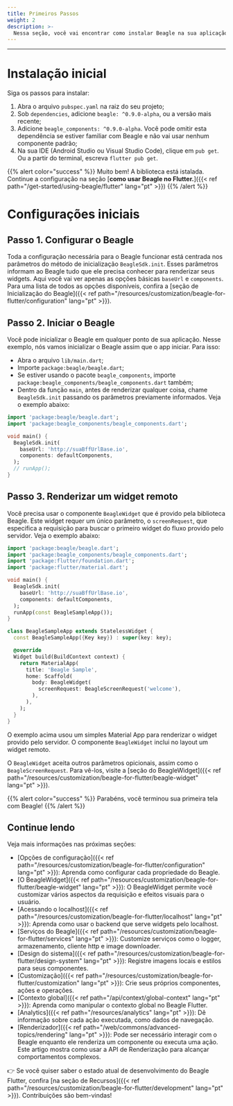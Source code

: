 ```yaml
---
title: Primeiros Passos
weight: 2
description: >-
  Nessa seção, você vai encontrar como instalar Beagle na sua aplicação Flutter e o passo a passo inicial para usar a biblioteca Beagle num projeto Flutter.
---
```


---

# Instalação inicial
Siga os passos para instalar:

1. Abra o arquivo `pubspec.yaml` na raiz do seu projeto;
2. Sob `dependencies`, adicione `beagle: ^0.9.0-alpha`, ou a versão mais recente;
3. Adicione `beagle_components: ^0.9.0-alpha`. Você pode omitir esta dependência se estiver familiar com Beagle e não vai usar nenhum componente padrão;
4. Na sua IDE (Android Studio ou Visual Studio Code), clique em `pub get`. Ou a partir do terminal, escreva `flutter pub get`.

{{% alert color="success" %}}
Muito bem! A biblioteca está istalada. Continue a configuração na seção [**como usar Beagle no Flutter.**]({{< ref path="/get-started/using-beagle/flutter" lang="pt" >}})
{{% /alert %}}

# **Configurações iniciais**
## Passo 1. Configurar o Beagle
Toda a configuração necessária para o Beagle funcionar está centrada nos parâmetros do método de inicialização `BeagleSdk.init`. Esses parâmetros informam ao Beagle tudo que ele precisa conhecer para renderizar seus widgets. Aqui você vai ver apenas as opções básicas `baseUrl` e `components`. Para uma lista de todos as opções disponíveis, confira a [seção de Inicialização do Beagle]({{< ref path="/resources/customization/beagle-for-flutter/configuration" lang="pt" >}}).

## Passo 2. Iniciar o Beagle
Você pode inicializar o Beagle em qualquer ponto de sua aplicação. Nesse exemplo, nós vamos inicializar o Beagle assim que o app iniciar. Para isso:
- Abra o arquivo `lib/main.dart`;
- Importe `package:beagle/beagle.dart`;
- Se estiver usando o pacote `beagle_components`, importe `package:beagle_components/beagle_components.dart` também;
- Dentro da função `main`, antes de renderizar qualquer coisa, chame `BeagleSdk.init` passando os parâmetros previamente informados. 
Veja o exemplo abaixo:

```dart
import 'package:beagle/beagle.dart';
import 'package:beagle_components/beagle_components.dart';

void main() {
  BeagleSdk.init(
    baseUrl: 'http://suaBffUrlBase.io',
    components: defaultComponents,
  );
  // runApp();
}
```

## Passo 3. Renderizar um widget remoto
Você precisa usar o componente `BeagleWidget` que é provido pela biblioteca Beagle. Este widget requer um único parâmetro, o `screenRequest`, que especifica a requisição para buscar o primeiro widget do fluxo provido pelo servidor. Veja o exemplo abaixo:

```dart
import 'package:beagle/beagle.dart';
import 'package:beagle_components/beagle_components.dart';
import 'package:flutter/foundation.dart';
import 'package:flutter/material.dart';

void main() {
  BeagleSdk.init(
    baseUrl: 'http://suaBffUrlBase.io',
    components: defaultComponents,
  );
  runApp(const BeagleSampleApp());
}

class BeagleSampleApp extends StatelessWidget {
  const BeagleSampleApp({Key key}) : super(key: key);

  @override
  Widget build(BuildContext context) {
    return MaterialApp(
      title: 'Beagle Sample',
      home: Scaffold(
        body: BeagleWidget(
          screenRequest: BeagleScreenRequest('welcome'),
        ),
      ),
    );
  }
}
```

O exemplo acima usou um simples Material App para renderizar o widget provido pelo servidor. O componente `BeagleWidget` inclui no layout um widget remoto.

O `BeagleWidget` aceita outros parâmetros opicionais, assim como o `BeagleScreenRequest`. Para vê-los, visite a [seção do BeagleWidget]({{< ref path="/resources/customization/beagle-for-flutter/beagle-widget" lang="pt" >}}).

{{% alert color="success" %}}
Parabéns, você terminou sua primeira tela com Beagle!
{{% /alert %}}

## Continue lendo

Veja mais informações nas próximas seções:

- [Opções de configuração]({{< ref path="/resources/customization/beagle-for-flutter/configuration" lang="pt" >}}): Aprenda como configurar cada propriedade do Beagle.
- [O BeagleWidget]({{< ref path="/resources/customization/beagle-for-flutter/beagle-widget" lang="pt" >}}): O BeagleWidget permite você customizar vários aspectos da requisição e efeitos visuais para o usuário.
- [Acessando o localhost]({{< ref path="/resources/customization/beagle-for-flutter/localhost" lang="pt" >}}): Aprenda como usar o backend que serve widgets pelo localhost.
- [Serviços do Beagle]({{< ref path="/resources/customization/beagle-for-flutter/services" lang="pt" >}}): Customize serviços como o logger, armazenamento, cliente http e image downloader.
- [Design do sistema]({{< ref path="/resources/customization/beagle-for-flutter/design-system" lang="pt" >}}): Registre imagens locais e estilos para seus componentes.
- [Customização]({{< ref path="/resources/customization/beagle-for-flutter/customization" lang="pt" >}}): Crie seus próprios componentes, ações e operações.
- [Contexto global]({{< ref path="/api/context/global-context" lang="pt" >}}): Aprenda como manipular o contexto global no Beagle Flutter.
- [Analytics]({{< ref path="/resources/analytics" lang="pt" >}}): Dê informação sobre cada ação executada, como dados de navegação.
- [Renderizador]({{< ref path="/web/commons/advanced-topics/rendering" lang="pt" >}}): Pode ser necessário interagir com o Beagle enquanto ele renderiza um componente ou executa uma ação. Este artigo mostra como usar a API de Renderização para alcançar comportamentos complexos.

👉 Se você quiser saber o estado atual de desenvolvimento do Beagle Flutter, confira
[na seção de Recursos]({{< ref path="/resources/customization/beagle-for-flutter/development" lang="pt" >}}).
Contribuições são bem-vindas!

